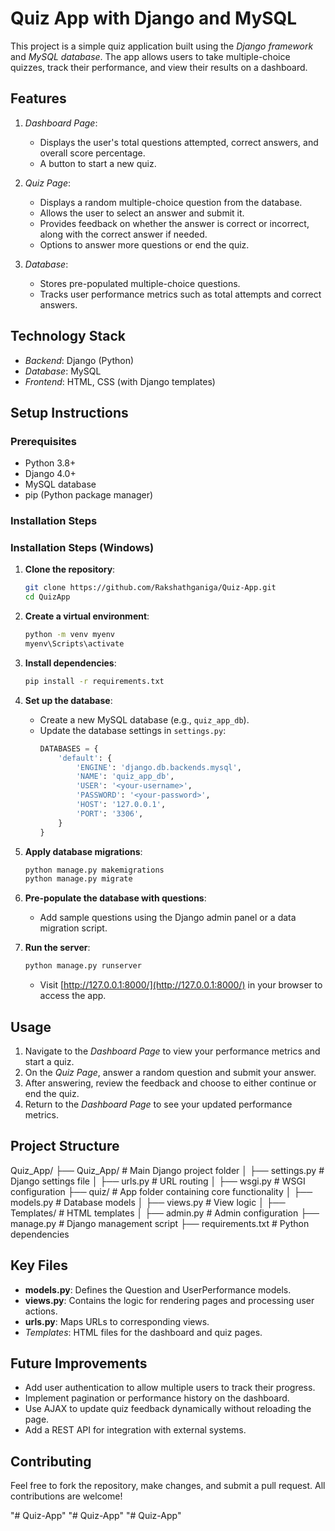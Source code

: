 # Quiz App with Django and MySQL

This project is a simple quiz application built using the *Django framework* and *MySQL database*. The app allows users to take multiple-choice quizzes, track their performance, and view their results on a dashboard.

## Features

1. *Dashboard Page*:
   - Displays the user's total questions attempted, correct answers, and overall score percentage.
   - A button to start a new quiz.

2. *Quiz Page*:
   - Displays a random multiple-choice question from the database.
   - Allows the user to select an answer and submit it.
   - Provides feedback on whether the answer is correct or incorrect, along with the correct answer if needed.
   - Options to answer more questions or end the quiz.

3. *Database*:
   - Stores pre-populated multiple-choice questions.
   - Tracks user performance metrics such as total attempts and correct answers.

## Technology Stack

- *Backend*: Django (Python)
- *Database*: MySQL
- *Frontend*: HTML, CSS (with Django templates)

## Setup Instructions

### Prerequisites

- Python 3.8+
- Django 4.0+
- MySQL database
- pip (Python package manager)

### Installation Steps

### Installation Steps (Windows)

1. **Clone the repository**:
   ```bash
   git clone https://github.com/Rakshathganiga/Quiz-App.git
   cd QuizApp
   ```

2. **Create a virtual environment**:
   ```bash
   python -m venv myenv
   myenv\Scripts\activate
   ```

3. **Install dependencies**:
   ```bash
   pip install -r requirements.txt
   ```

4. **Set up the database**:
   - Create a new MySQL database (e.g., `quiz_app_db`).
   - Update the database settings in `settings.py`:
     ```python
     DATABASES = {
         'default': {
             'ENGINE': 'django.db.backends.mysql',
             'NAME': 'quiz_app_db',
             'USER': '<your-username>',
             'PASSWORD': '<your-password>',
             'HOST': '127.0.0.1',
             'PORT': '3306',
         }
     }
     ```

5. **Apply database migrations**:
   ```bash
   python manage.py makemigrations
   python manage.py migrate
   ```

6. **Pre-populate the database with questions**:
   - Add sample questions using the Django admin panel or a data migration script.

7. **Run the server**:
   ```bash
   python manage.py runserver
   ```
   - Visit [http://127.0.0.1:8000/](http://127.0.0.1:8000/) in your browser to access the app.


## Usage

1. Navigate to the *Dashboard Page* to view your performance metrics and start a quiz.
2. On the *Quiz Page*, answer a random question and submit your answer.
3. After answering, review the feedback and choose to either continue or end the quiz.
4. Return to the *Dashboard Page* to see your updated performance metrics.

## Project Structure


Quiz_App/
├── Quiz_App/              # Main Django project folder
│   ├── settings.py       # Django settings file
│   ├── urls.py           # URL routing
│   ├── wsgi.py           # WSGI configuration
├── quiz/                 # App folder containing core functionality
│   ├── models.py         # Database models
│   ├── views.py          # View logic
│   ├── Templates/        # HTML templates
│   ├── admin.py          # Admin configuration
├── manage.py             # Django management script
├── requirements.txt      # Python dependencies


## Key Files

- **models.py**: Defines the Question and UserPerformance models.
- **views.py**: Contains the logic for rendering pages and processing user actions.
- **urls.py**: Maps URLs to corresponding views.
- *Templates*: HTML files for the dashboard and quiz pages.

## Future Improvements

- Add user authentication to allow multiple users to track their progress.
- Implement pagination or performance history on the dashboard.
- Use AJAX to update quiz feedback dynamically without reloading the page.
- Add a REST API for integration with external systems.

## Contributing

Feel free to fork the repository, make changes, and submit a pull request. All contributions are welcome!

"# Quiz-App" 
"# Quiz-App" 
"# Quiz-App" 
